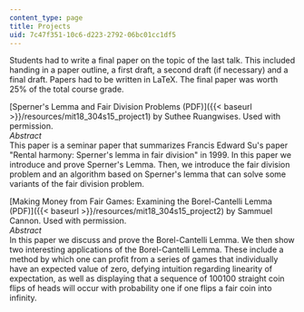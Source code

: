 ```yaml
---
content_type: page
title: Projects
uid: 7c47f351-10c6-d223-2792-06bc01cc1df5
---
```


Students had to write a final paper on the topic of the last talk. This included handing in a paper outline, a first draft, a second draft (if necessary) and a final draft. Papers had to be written in LaTeX. The final paper was worth 25% of the total course grade.

[Sperner's Lemma and Fair Division Problems (PDF)]({{< baseurl >}}/resources/mit18_304s15_project1) by Suthee Ruangwises. Used with permission.  
_Abstract_  
This paper is a seminar paper that summarizes Francis Edward Su's paper "Rental harmony: Sperner's lemma in fair division" in 1999. In this paper we introduce and prove Sperner's Lemma. Then, we introduce the fair division problem and an algorithm based on Sperner's lemma that can solve some variants of the fair division problem.

[Making Money from Fair Games: Examining the Borel-Cantelli Lemma (PDF)]({{< baseurl >}}/resources/mit18_304s15_project2) by Sammuel Cannon. Used with permission.  
_Abstract_   
In this paper we discuss and prove the Borel-Cantelli Lemma. We then show two interesting applications of the Borel-Cantelli Lemma. These include a method by which one can profit from a series of games that individually have an expected value of zero, defying intuition regarding linearity of expectation, as well as displaying that a sequence of 100100 straight coin flips of heads will occur with probability one if one flips a fair coin into infinity.